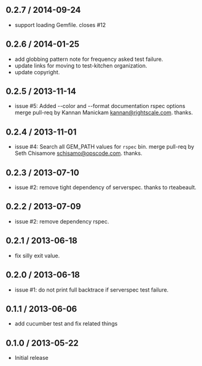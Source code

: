 ## 0.2.7 / 2014-09-24

* support loading Gemfile. closes #12

## 0.2.6 / 2014-01-25

* add globbing pattern note for frequency asked test failure.
* update links for moving to test-kitchen organization.
* update copyright.

## 0.2.5 / 2013-11-14

* issue #5: Added --color and --format documentation rspec options
  merge pull-req by Kannan Manickam <kannan@rightscale.com>. thanks.

## 0.2.4 / 2013-11-01

* issue #4: Search all GEM_PATH values for `rspec` bin.
  merge pull-req by Seth Chisamore <schisamo@opscode.com>. thanks.

## 0.2.3 / 2013-07-10

* issue #2: remove tight dependency of serverspec. thanks to rteabeault.

## 0.2.2 / 2013-07-09

* issue #2: remove dependency rspec.

## 0.2.1 / 2013-06-18

* fix silly exit value.

## 0.2.0 / 2013-06-18

* issue #1: do not print full backtrace if serverspec test failure.

## 0.1.1 / 2013-06-06

* add cucumber test and fix related things

## 0.1.0 / 2013-05-22

* Initial release
